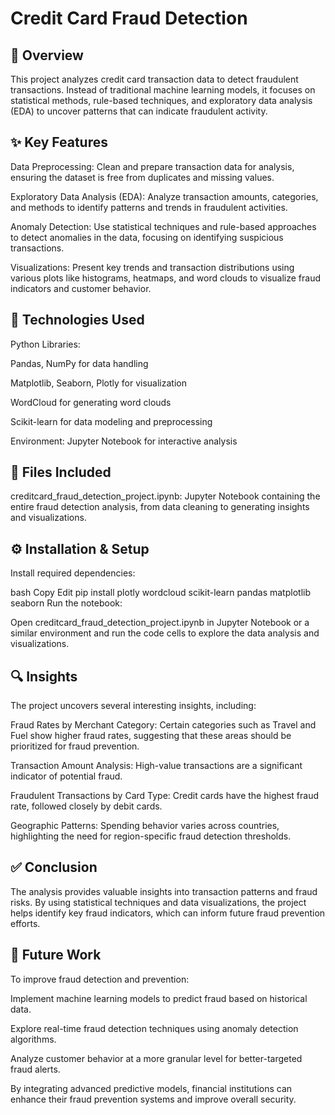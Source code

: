 # Credit Card Fraud Detection

## 📌 Overview
This project analyzes credit card transaction data to detect fraudulent transactions. Instead of traditional machine learning models, it focuses on statistical methods, rule-based techniques, and exploratory data analysis (EDA) to uncover patterns that can indicate fraudulent activity.

## ✨ Key Features
Data Preprocessing: Clean and prepare transaction data for analysis, ensuring the dataset is free from duplicates and missing values.

Exploratory Data Analysis (EDA): Analyze transaction amounts, categories, and methods to identify patterns and trends in fraudulent activities.

Anomaly Detection: Use statistical techniques and rule-based approaches to detect anomalies in the data, focusing on identifying suspicious transactions.

Visualizations: Present key trends and transaction distributions using various plots like histograms, heatmaps, and word clouds to visualize fraud indicators and customer behavior.

## 🧰 Technologies Used
Python Libraries:

Pandas, NumPy for data handling

Matplotlib, Seaborn, Plotly for visualization

WordCloud for generating word clouds

Scikit-learn for data modeling and preprocessing

Environment: Jupyter Notebook for interactive analysis

## 📁 Files Included
creditcard_fraud_detection_project.ipynb: Jupyter Notebook containing the entire fraud detection analysis, from data cleaning to generating insights and visualizations.

## ⚙️ Installation & Setup
Install required dependencies:

bash
Copy
Edit
pip install plotly wordcloud scikit-learn pandas matplotlib seaborn
Run the notebook:

Open creditcard_fraud_detection_project.ipynb in Jupyter Notebook or a similar environment and run the code cells to explore the data analysis and visualizations.

## 🔍 Insights
The project uncovers several interesting insights, including:

Fraud Rates by Merchant Category: Certain categories such as Travel and Fuel show higher fraud rates, suggesting that these areas should be prioritized for fraud prevention.

Transaction Amount Analysis: High-value transactions are a significant indicator of potential fraud.

Fraudulent Transactions by Card Type: Credit cards have the highest fraud rate, followed closely by debit cards.

Geographic Patterns: Spending behavior varies across countries, highlighting the need for region-specific fraud detection thresholds.

## ✅ Conclusion
The analysis provides valuable insights into transaction patterns and fraud risks. By using statistical techniques and data visualizations, the project helps identify key fraud indicators, which can inform future fraud prevention efforts.

## 🚀 Future Work
To improve fraud detection and prevention:

Implement machine learning models to predict fraud based on historical data.

Explore real-time fraud detection techniques using anomaly detection algorithms.

Analyze customer behavior at a more granular level for better-targeted fraud alerts.

By integrating advanced predictive models, financial institutions can enhance their fraud prevention systems and improve overall security.

